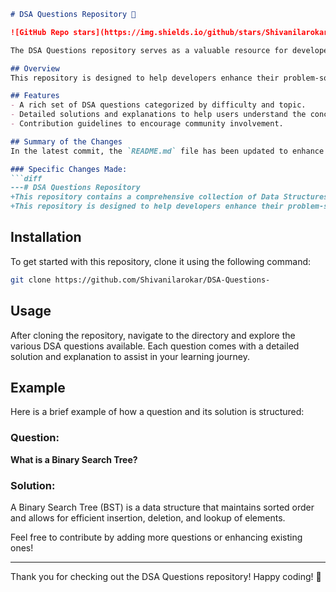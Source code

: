 ```markdown
# DSA Questions Repository 🚀

![GitHub Repo stars](https://img.shields.io/github/stars/Shivanilarokar/DSA-Questions-) ![GitHub forks](https://img.shields.io/github/forks/Shivanilarokar/DSA-Questions-) ![GitHub issues](https://img.shields.io/github/issues/Shivanilarokar/DSA-Questions-)

The DSA Questions repository serves as a valuable resource for developers to improve their problem-solving skills through a wide array of Data Structures and Algorithms (DSA) questions. This repository contains a comprehensive collection of DSA questions along with solutions and explanations to facilitate learning and practice for developers at all levels.

## Overview
This repository is designed to help developers enhance their problem-solving skills through a rich set of DSA questions categorized by difficulty and topic. Detailed solutions and explanations are provided for each problem to help users understand the concepts.

## Features
- A rich set of DSA questions categorized by difficulty and topic.
- Detailed solutions and explanations to help users understand the concepts.
- Contribution guidelines to encourage community involvement.

## Summary of the Changes
In the latest commit, the `README.md` file has been updated to enhance clarity and provide better insights into the repository's purpose and features. The following changes were made:

### Specific Changes Made:
```diff
---# DSA Questions Repository
+This repository contains a comprehensive collection of Data Structures and Algorithms (DSA) questions along with solutions and explanations to facilitate learning and practice for developers at all levels.
+This repository is designed to help developers enhance their problem-solving skills through a wide array of Data Structures and Algorithms (DSA) questions.
```

## Installation
To get started with this repository, clone it using the following command:
```bash
git clone https://github.com/Shivanilarokar/DSA-Questions-
```

## Usage
After cloning the repository, navigate to the directory and explore the various DSA questions available. Each question comes with a detailed solution and explanation to assist in your learning journey.

## Example
Here is a brief example of how a question and its solution is structured:

### Question:
**What is a Binary Search Tree?**

### Solution:
A Binary Search Tree (BST) is a data structure that maintains sorted order and allows for efficient insertion, deletion, and lookup of elements.

Feel free to contribute by adding more questions or enhancing existing ones!

---

Thank you for checking out the DSA Questions repository! Happy coding! 🎉
```